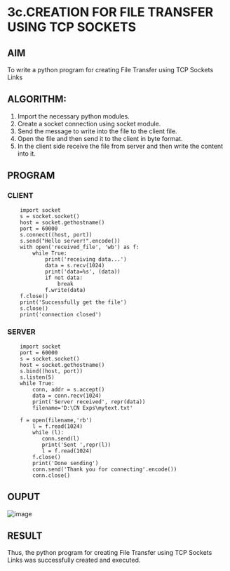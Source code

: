 # 3c.CREATION FOR FILE TRANSFER USING TCP SOCKETS
## AIM
To write a python program for creating File Transfer using TCP Sockets Links
## ALGORITHM:
1. Import the necessary python modules.
2. Create a socket connection using socket module.
3. Send the message to write into the file to the client file.
4. Open the file and then send it to the client in byte format.
5. In the client side receive the file from server and then write the content into it.
## PROGRAM
### CLIENT
```
    import socket 
    s = socket.socket() 
    host = socket.gethostname() 
    port = 60000 
    s.connect((host, port)) 
    s.send("Hello server!".encode()) 
    with open('received_file', 'wb') as f: 
        while True: 
            print('receiving data...') 
            data = s.recv(1024) 
            print('data=%s', (data)) 
            if not data: 
                break 
            f.write(data) 
    f.close() 
    print('Successfully get the file') 
    s.close() 
    print('connection closed') 
```
### SERVER
```
    import socket                    
    port = 60000                    
    s = socket.socket()              
    host = socket.gethostname()      
    s.bind((host, port))             
    s.listen(5)                      
    while True: 
        conn, addr = s.accept()      
        data = conn.recv(1024) 
        print('Server received', repr(data)) 
        filename='D:\CN Exps\mytext.txt' 

    f = open(filename,'rb') 
        l = f.read(1024) 
        while (l): 
           conn.send(l) 
           print('Sent ',repr(l)) 
           l = f.read(1024) 
        f.close() 
        print('Done sending') 
        conn.send('Thank you for connecting'.encode()) 
        conn.close()
```
## OUPUT
![image](https://github.com/user-attachments/assets/5fbb0d5f-4636-4ab4-8e46-6caf50339c30)

## RESULT
Thus, the python program for creating File Transfer using TCP Sockets Links was 
successfully created and executed.
